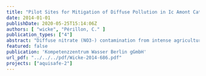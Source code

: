 ```yaml
---
title: "Pilot Sites for Mitigation of Diffuse Pollution in Ic Amont Catchment (Brittany)"
date: 2014-01-01
publishDate: 2020-05-25T15:14:06Z
authors: [ "wicke", "Périllon, C." ]
publication_types: ["4"]
abstract: "Diffuse nitrate (NO3-) contamination from intense agriculture adversely impacts freshwater ecosystems, and can also pose a risk to human health if receiving surface waters are used for drinking water production. Implementation of near-natural mitigation zones such as reactive swales or wetlands have been proven to be promising measures to reduce nitrate loads in agricultural drainage waters. However, the behaviour of these systems at low temperatures and its dependence on system design is not well known until now. In this part of the Aquisafe project, the behaviour of a full scale (length: 45 m) infiltration ditch and two parallel wetlands (surface flow wetland and infiltration wetland) treating drainage water of two agricultural watersheds in Brittany (France) with high nitrate concentrations in the receiving river, were constructed and monitored for 3 flow seasons in 2011, 2012 and 2013 to evaluate field scale performance of these systems. As the flow in both sites is usually restricted to winter and spring months (December – May), systems usually operate at low water temperatures of 5°C - 10°C. Tracer tests revealed shorter than designed retention times (average values for whole flow season 2013: 1.1 h for infiltration ditch, 4.3 h for infiltration wetland and 8.4 h for surface wetland) due to high inflows and preferential flow. This likely is the main reason for observed low average retention of nitrate loads of 1.5-3% during the whole flow season. However, increase of relative nitrate retention to up to 80% during low flow conditions at the end of flow season in May with higher HRT and increasing temperatures show that investigated systems generally work. Results show a stronger correlation between residence time and nitrate reduction for all three systems compared to correlation with temperature. Retention times necessary in existing systems to achieve nitrate retention >30% were 1 day for infiltration ditch and 3 days for wetlands. Performance was compared to results of two technical scale reactive swales (length: 8 m) operated for 1.5 years at two different residence times (0.4 and 2.5 days), situated at a test site of the German Federal Environmental Agency (UBA) in Berlin (Germany). Similar nitrate reduction was observed for comparable temperature and HRT values (during low flow conditions at end of flow season 2013), showing that up-scaling is a suitable approach to transfer knowledge gathered from technical scale experiments to field conditions. For the design of new mitigation systems, expected inflow volumes have to be investigated carefully in advance to ensure a sufficient residence time for effective nitrate reduction at low temperatures."
featured: false
publication: 'Kompetenzzentrum Wasser Berlin gGmbH'
url_pdf: "../../../pdf/Wicke-2014-686.pdf"
projects: ["aquisafe-2"]
---
```


